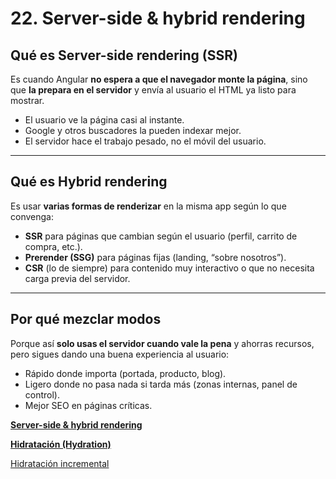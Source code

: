 # 22. Server-side & hybrid rendering

## **Qué es Server-side rendering (SSR)**

Es cuando Angular **no espera a que el navegador monte la página**, sino que **la prepara en el servidor** y envía al usuario el HTML ya listo para mostrar.

- El usuario ve la página casi al instante.
- Google y otros buscadores la pueden indexar mejor.
- El servidor hace el trabajo pesado, no el móvil del usuario.

---

## **Qué es Hybrid rendering**

Es usar **varias formas de renderizar** en la misma app según lo que convenga:

- **SSR** para páginas que cambian según el usuario (perfil, carrito de compra, etc.).
- **Prerender (SSG)** para páginas fijas (landing, “sobre nosotros”).
- **CSR** (lo de siempre) para contenido muy interactivo o que no necesita carga previa del servidor.

---

## **Por qué mezclar modos**

Porque así **solo usas el servidor cuando vale la pena** y ahorras recursos, pero sigues dando una buena experiencia al usuario:

- Rápido donde importa (portada, producto, blog).
- Ligero donde no pasa nada si tarda más (zonas internas, panel de control).
- Mejor SEO en páginas críticas.

[**Server-side & hybrid rendering**](22%20Server-side%20&%20hybrid%20rendering%202302f387d5c380758243ce83febc03d5/Server-side%20&%20hybrid%20rendering%2024b2f387d5c38069a7c5ef134cbfc400.md)

[**Hidratación (Hydration)**](22%20Server-side%20&%20hybrid%20rendering%202302f387d5c380758243ce83febc03d5/Hidrataci%C3%B3n%20(Hydration)%2024b2f387d5c380f5a1e1d7ff92f64ef6.md)

[Hidratación incremental](22%20Server-side%20&%20hybrid%20rendering%202302f387d5c380758243ce83febc03d5/Hidrataci%C3%B3n%20incremental%2024b2f387d5c380a5842ff100b1257b77.md)